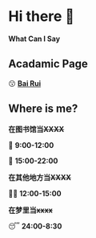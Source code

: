 # Hi there 👋

**What Can I Say**

## Acadamic Page

😗 **[Bai Rui](https://baibairui.github.io/)**

## Where is me?
**在图书馆当~~XXXX~~**

📖 **9:00-12:00**

📖 **15:00-22:00**

**在其他地方当~~XXXX~~**

🚴‍♂️ **12:00-15:00**

**在梦里当~~xxxx~~**

😴 **24:00-8:30**

<!--
**baibairui/baibairui** is a ✨ _special_ ✨ repository because its `README.md` (this file) appears on your GitHub profile.

Here are some ideas to get you started:

- 🔭 I’m currently working on ...
- 🌱 I’m currently learning ...
- 👯 I’m looking to collaborate on ...
- 🤔 I’m looking for help with ...
- 💬 Ask me about ...
- 📫 How to reach me: ...
- 😄 Pronouns: ...
- ⚡ Fun fact: ...
-->
